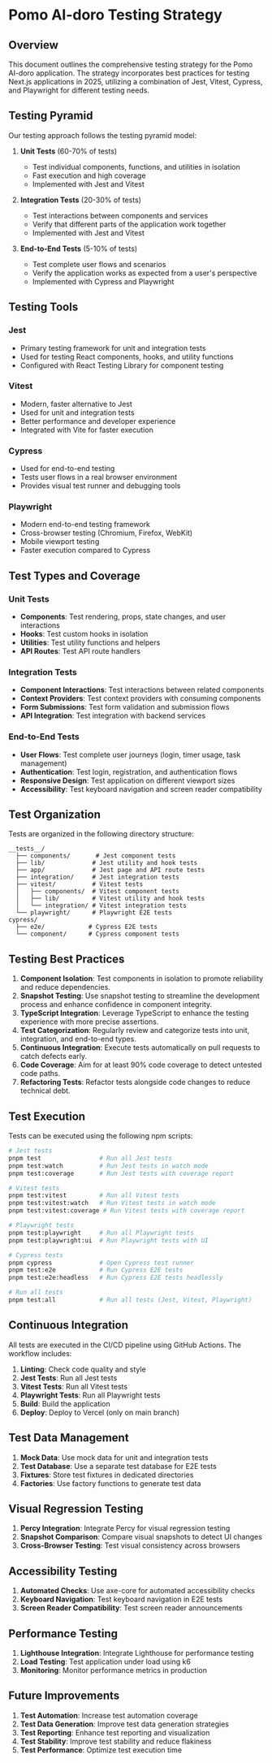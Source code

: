 # Pomo AI-doro Testing Strategy

## Overview

This document outlines the comprehensive testing strategy for the Pomo AI-doro application. The strategy incorporates best practices for testing Next.js applications in 2025, utilizing a combination of Jest, Vitest, Cypress, and Playwright for different testing needs.

## Testing Pyramid

Our testing approach follows the testing pyramid model:

1. **Unit Tests** (60-70% of tests)

   - Test individual components, functions, and utilities in isolation
   - Fast execution and high coverage
   - Implemented with Jest and Vitest

2. **Integration Tests** (20-30% of tests)

   - Test interactions between components and services
   - Verify that different parts of the application work together
   - Implemented with Jest and Vitest

3. **End-to-End Tests** (5-10% of tests)
   - Test complete user flows and scenarios
   - Verify the application works as expected from a user's perspective
   - Implemented with Cypress and Playwright

## Testing Tools

### Jest

- Primary testing framework for unit and integration tests
- Used for testing React components, hooks, and utility functions
- Configured with React Testing Library for component testing

### Vitest

- Modern, faster alternative to Jest
- Used for unit and integration tests
- Better performance and developer experience
- Integrated with Vite for faster execution

### Cypress

- Used for end-to-end testing
- Tests user flows in a real browser environment
- Provides visual test runner and debugging tools

### Playwright

- Modern end-to-end testing framework
- Cross-browser testing (Chromium, Firefox, WebKit)
- Mobile viewport testing
- Faster execution compared to Cypress

## Test Types and Coverage

### Unit Tests

- **Components**: Test rendering, props, state changes, and user interactions
- **Hooks**: Test custom hooks in isolation
- **Utilities**: Test utility functions and helpers
- **API Routes**: Test API route handlers

### Integration Tests

- **Component Interactions**: Test interactions between related components
- **Context Providers**: Test context providers with consuming components
- **Form Submissions**: Test form validation and submission flows
- **API Integration**: Test integration with backend services

### End-to-End Tests

- **User Flows**: Test complete user journeys (login, timer usage, task management)
- **Authentication**: Test login, registration, and authentication flows
- **Responsive Design**: Test application on different viewport sizes
- **Accessibility**: Test keyboard navigation and screen reader compatibility

## Test Organization

Tests are organized in the following directory structure:

```
__tests__/
  ├── components/       # Jest component tests
  ├── lib/             # Jest utility and hook tests
  ├── app/             # Jest page and API route tests
  ├── integration/     # Jest integration tests
  ├── vitest/          # Vitest tests
  │   ├── components/  # Vitest component tests
  │   ├── lib/         # Vitest utility and hook tests
  │   └── integration/ # Vitest integration tests
  └── playwright/      # Playwright E2E tests
cypress/
  ├── e2e/            # Cypress E2E tests
  └── component/      # Cypress component tests
```

## Testing Best Practices

1. **Component Isolation**: Test components in isolation to promote reliability and reduce dependencies.
2. **Snapshot Testing**: Use snapshot testing to streamline the development process and enhance confidence in component integrity.
3. **TypeScript Integration**: Leverage TypeScript to enhance the testing experience with more precise assertions.
4. **Test Categorization**: Regularly review and categorize tests into unit, integration, and end-to-end types.
5. **Continuous Integration**: Execute tests automatically on pull requests to catch defects early.
6. **Code Coverage**: Aim for at least 90% code coverage to detect untested code paths.
7. **Refactoring Tests**: Refactor tests alongside code changes to reduce technical debt.

## Test Execution

Tests can be executed using the following npm scripts:

```bash
# Jest tests
pnpm test                # Run all Jest tests
pnpm test:watch          # Run Jest tests in watch mode
pnpm test:coverage       # Run Jest tests with coverage report

# Vitest tests
pnpm test:vitest         # Run all Vitest tests
pnpm test:vitest:watch   # Run Vitest tests in watch mode
pnpm test:vitest:coverage # Run Vitest tests with coverage report

# Playwright tests
pnpm test:playwright     # Run all Playwright tests
pnpm test:playwright:ui  # Run Playwright tests with UI

# Cypress tests
pnpm cypress             # Open Cypress test runner
pnpm test:e2e            # Run Cypress E2E tests
pnpm test:e2e:headless   # Run Cypress E2E tests headlessly

# Run all tests
pnpm test:all            # Run all tests (Jest, Vitest, Playwright)
```

## Continuous Integration

All tests are executed in the CI/CD pipeline using GitHub Actions. The workflow includes:

1. **Linting**: Check code quality and style
2. **Jest Tests**: Run all Jest tests
3. **Vitest Tests**: Run all Vitest tests
4. **Playwright Tests**: Run all Playwright tests
5. **Build**: Build the application
6. **Deploy**: Deploy to Vercel (only on main branch)

## Test Data Management

1. **Mock Data**: Use mock data for unit and integration tests
2. **Test Database**: Use a separate test database for E2E tests
3. **Fixtures**: Store test fixtures in dedicated directories
4. **Factories**: Use factory functions to generate test data

## Visual Regression Testing

1. **Percy Integration**: Integrate Percy for visual regression testing
2. **Snapshot Comparison**: Compare visual snapshots to detect UI changes
3. **Cross-Browser Testing**: Test visual consistency across browsers

## Accessibility Testing

1. **Automated Checks**: Use axe-core for automated accessibility checks
2. **Keyboard Navigation**: Test keyboard navigation in E2E tests
3. **Screen Reader Compatibility**: Test screen reader announcements

## Performance Testing

1. **Lighthouse Integration**: Integrate Lighthouse for performance testing
2. **Load Testing**: Test application under load using k6
3. **Monitoring**: Monitor performance metrics in production

## Future Improvements

1. **Test Automation**: Increase test automation coverage
2. **Test Data Generation**: Improve test data generation strategies
3. **Test Reporting**: Enhance test reporting and visualization
4. **Test Stability**: Improve test stability and reduce flakiness
5. **Test Performance**: Optimize test execution time
